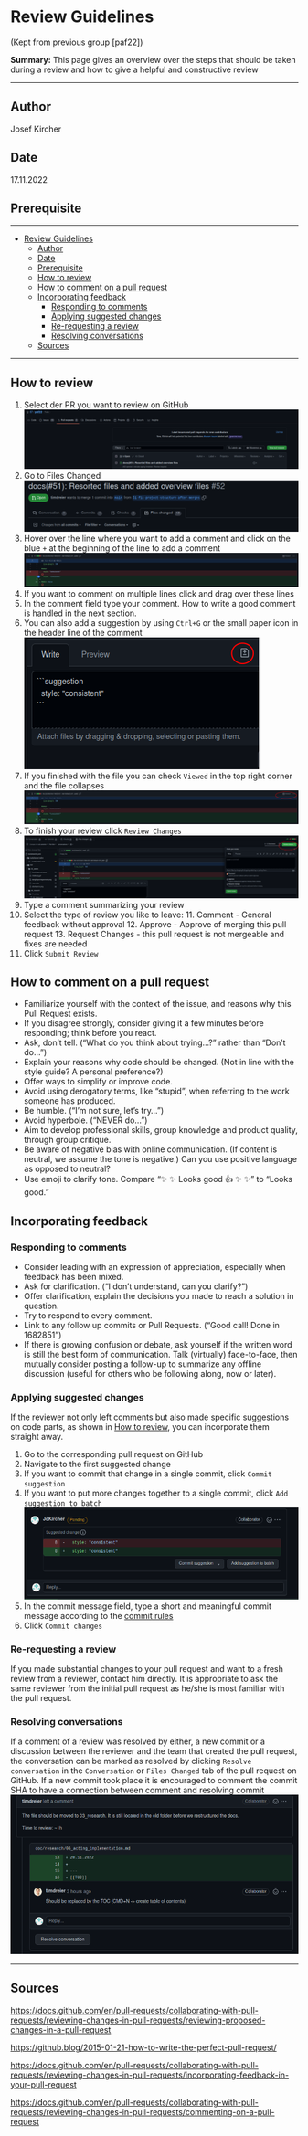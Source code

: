 # Review Guidelines

(Kept from previous group [paf22])

**Summary:** This page gives an overview over the steps that should be taken during a review and how to give a helpful and constructive review

---

## Author

Josef Kircher

## Date

17.11.2022

## Prerequisite

---
<!-- TOC -->
- [Review Guidelines](#review-guidelines)
  - [Author](#author)
  - [Date](#date)
  - [Prerequisite](#prerequisite)
  - [How to review](#how-to-review)
  - [How to comment on a pull request](#how-to-comment-on-a-pull-request)
  - [Incorporating feedback](#incorporating-feedback)
    - [Responding to comments](#responding-to-comments)
    - [Applying suggested changes](#applying-suggested-changes)
    - [Re-requesting a review](#re-requesting-a-review)
    - [Resolving conversations](#resolving-conversations)
  - [Sources](#sources)
<!-- TOC -->

---

## How to review

1. Select der PR you want to review on GitHub
![img.png](../assets/PR_overview.png)
2. Go to Files Changed
![img.png](../assets/Files_Changed.png)
3. Hover over the line where you want to add a comment and click on the blue `+` at the beginning of the line to add a comment
![img.png](../assets/Comment_PR.png)
4. If you want to comment on multiple lines click and drag over these lines
5. In the comment field type your comment. How to write a good comment is handled in the next section.
6. You can also add a suggestion by using ``Ctrl+G`` or the small paper icon in the header line of the comment
![img.png](../assets/Suggestion.png)
7. If you finished with the file you can check ``Viewed`` in the top right corner and the file collapses
![img.png](../assets/Comment_viewed.png)
8. To finish your review click ``Review Changes``
![img.png](../assets/Review_changes.png)
9. Type a comment summarizing your review
10. Select the type of review you like to leave:
    11. Comment - General feedback without approval
    12. Approve - Approve of merging this pull request
    13. Request Changes - this pull request is not mergeable and fixes are needed
11. Click `Submit Review`

## How to comment on a pull request

- Familiarize yourself with the context of the issue, and reasons why this Pull Request exists.
- If you disagree strongly, consider giving it a few minutes before responding; think before you react.
- Ask, don’t tell. (“What do you think about trying…?” rather than “Don’t do…”)
- Explain your reasons why code should be changed. (Not in line with the style guide? A personal preference?)
- Offer ways to simplify or improve code.
- Avoid using derogatory terms, like “stupid”, when referring to the work someone has produced.
- Be humble. (“I’m not sure, let’s try…”)
- Avoid hyperbole. (“NEVER do…”)
- Aim to develop professional skills, group knowledge and product quality, through group critique.
- Be aware of negative bias with online communication. (If content is neutral, we assume the tone is negative.) Can you use positive language as opposed to neutral?
- Use emoji to clarify tone. Compare “✨ ✨ Looks good 👍 ✨ ✨” to “Looks good.”

## Incorporating feedback

### Responding to comments

- Consider leading with an expression of appreciation, especially when feedback has been mixed.
- Ask for clarification. (“I don’t understand, can you clarify?”)
- Offer clarification, explain the decisions you made to reach a solution in question.
- Try to respond to every comment.
- Link to any follow up commits or Pull Requests. (“Good call! Done in 1682851”)
- If there is growing confusion or debate, ask yourself if the written word is still the best form of communication. Talk (virtually) face-to-face, then mutually consider posting a follow-up to summarize any offline discussion (useful for others who be following along, now or later).

### Applying suggested changes

If the reviewer not only left comments but also made specific suggestions on code parts, as shown  in [How to review](#how-to-review), you can incorporate them straight away.

1. Go to the corresponding pull request on GitHub
2. Navigate to the first suggested change
3. If you want to commit that change in a single commit, click ``Commit suggestion``
4. If you want to put more changes together to a single commit, click ``Add suggestion to batch``
![img.png](../assets/Commit_suggestion.png)
5. In the commit message field, type a short and meaningful commit message according to the [commit rules](./commit.md)
6. Click ``Commit changes``

### Re-requesting a review

If you made substantial changes to your pull request and want to a fresh review from a reviewer, contact him directly. It is appropriate to ask the same reviewer from the initial pull request as he/she is most familiar with the pull request.

### Resolving conversations

If a comment of a review was resolved by either, a new commit or a discussion between the reviewer and the team that created the pull request, the conversation can be marked as resolved by clicking ``Resolve conversation`` in the ``Conversation`` or ``Files Changed`` tab of the pull request on GitHub.
If a new commit took place it is encouraged to comment the commit SHA to have a connection between comment and resolving commit
![img.png](../assets/Resolve_conversation.png)

---

## Sources

<https://docs.github.com/en/pull-requests/collaborating-with-pull-requests/reviewing-changes-in-pull-requests/reviewing-proposed-changes-in-a-pull-request>

<https://github.blog/2015-01-21-how-to-write-the-perfect-pull-request/>

<https://docs.github.com/en/pull-requests/collaborating-with-pull-requests/reviewing-changes-in-pull-requests/incorporating-feedback-in-your-pull-request>

<https://docs.github.com/en/pull-requests/collaborating-with-pull-requests/reviewing-changes-in-pull-requests/commenting-on-a-pull-request>
